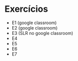 # Exercícios

- E1  (google classroom)
- E2  (google classroom)
- E3  (SLR no google classroom)
- E4
- E5
- E6
- E7
